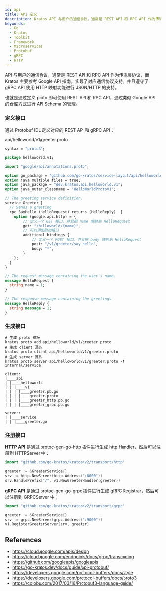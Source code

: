 ```yaml
---
id: api
title: API 定义
description: Kratos API 与用户的通信协议，通常是 REST API 和 RPC API 作为传输层协议，而 Kratos 主要参考 Google API 指南，实现了对应通信协议支持，并且遵守了 gRPC API 使用 HTTP 映射功能进行 JSON/HTTP 的支持
keywords:
  - Go 
  - Kratos
  - Toolkit
  - Framework
  - Microservices
  - Protobuf
  - gRPC
  - HTTP
---
```


API 与用户的通信协议，通常是 REST API 和 RPC API 作为传输层协议，而 Kratos 主要参考 Google API 指南，实现了对应通信协议支持，并且遵守了 gRPC API 使用 HTTP 映射功能进行 JSON/HTTP 的支持。

也就是通过定义 proto 即可使用 REST API 和 RPC API，通过类似 Google API 的仓库方式进行 API Schema 的管理。

### 定义接口

通过 Protobuf IDL 定义对应的 REST API 和 gRPC API：

api/helloworld/v1/greeter.proto

```protobuf
syntax = "proto3";

package helloworld.v1;

import "google/api/annotations.proto";

option go_package = "github.com/go-kratos/service-layout/api/helloworld/v1;v1";
option java_multiple_files = true;
option java_package = "dev.kratos.api.helloworld.v1";
option java_outer_classname = "HelloWorldProtoV1";

// The greeting service definition.
service Greeter {
  // Sends a greeting
  rpc SayHello (HelloRequest) returns (HelloReply)  {
    option (google.api.http) = {
        // 定义一个 GET 接口，并且把 name 映射到 HelloRequest
        get: "/helloworld/{name}",
        // 可以添加附加接口
        additional_bindings {
            // 定义一个 POST 接口，并且把 body 映射到 HelloRequest
            post: "/v1/greeter/say_hello",
            body: "*",
        }
    };
  }
}

// The request message containing the user's name.
message HelloRequest {
  string name = 1;
}

// The response message containing the greetings
message HelloReply {
  string message = 1;
}
```
### 生成接口

```shell
# 生成 proto 模板
kratos proto add api/helloworld/v1/greeter.proto
# 生成 client 源码
kratos proto client api/helloworld/v1/greeter.proto
# 生成 server 源码
kratos proto server api/helloworld/v1/greeter.proto -t internal/service
```

```apl
client:
|____api
| |____helloworld
| | |____v1
| | | |____greeter.pb.go
| | | |____greeter.proto
| | | |____greeter_http.pb.go
| | | |____greeter_grpc.pb.go

server:
| |____service
| | |____greeter.go
```

### 注册接口

**HTTP API** 是通过 protoc-gen-go-http 插件进行生成 http.Handler，然后可以注册到 HTTPServer 中：

```go
import "github.com/go-kratos/kratos/v2/transport/http"

greeter := &GreeterService{}
srv := http.NewServer(http.Address(":8000"))
srv.HandlePrefix("/", v1.NewGreeterHandler(greeter))
```

**gRPC API** 是通过 protoc-gen-go-grpc 插件进行生成 gRPC Registrar，然后可以注册到 GRPCServer 中；

```go
import "github.com/go-kratos/kratos/v2/transport/grpc"

greeter := &GreeterService{}
srv := grpc.NewServer(grpc.Address(":9000"))
v1.RegisterGreeterServer(srv, greeter)
```




## References

- https://cloud.google.com/apis/design
- https://cloud.google.com/endpoints/docs/grpc/transcoding
- https://github.com/googleapis/googleapis
- https://go-kratos.dev/docs/guide/api-protobuf/
- https://developers.google.com/protocol-buffers/docs/style
- https://developers.google.com/protocol-buffers/docs/proto3
- https://colobu.com/2017/03/16/Protobuf3-language-guide/

